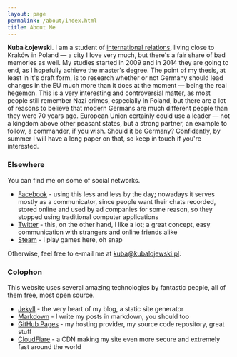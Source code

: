 ```yaml
---
layout: page
permalink: /about/index.html
title: About Me
---
```


**Kuba Łojewski**. I am a student of [international relations](http://wse.krakow.pl), living close to Kraków in Poland — a city I love very much, but there's a fair share of bad memories as well. My studies started in 2009 and in 2014 they are going to end, as I hopefully achieve the master's degree. The point of my thesis, at least in it's draft form, is to research whether or not Germany should lead changes in the EU much more than it does at the moment — being the real hegemon. This is a very interesting and controversial matter, as most people still remember Nazi crimes, especially in Poland, but there are a lot of reasons to believe that modern Germans are much different people than they were 70 years ago. European Union certainly could use a leader — not a kingdom above other peasant states, but a strong partner, an example to follow, a commander, if you wish. Should it be Germany? Confidently, by summer I will have a long paper on that, so keep in touch if you're interested.

### Elsewhere

You can find me on some of social networks.

* [Facebook](https://www.facebook.com/jakub.lojewski) - using this less and less by the day; nowadays it serves mostly as a communicator, since people want their chats recorded, stored online and used by ad companies for some reason, so they stopped using traditional computer applications
* [Twitter](https://twitter.com/KubaLojewski) - this, on the other hand, I like a lot; a great concept, easy communication with strangers and online friends alike
* [Steam](http://steamcommunity.com/id/dubus) - I play games here, oh snap

Otherwise, feel free to e-mail me at [kuba@kubalojewski.pl](mailto:kuba@kubalojewski.pl).

### Colophon

This website uses several amazing technologies by fantastic people, all of them free, most open source.

* [Jekyll](http://jekyllrb.com/) - the very heart of my blog, a static site generator
* [Markdown](http://daringfireball.net/projects/markdown/) - I write my posts in markdown, you should too
* [GitHub Pages](http://pages.github.com/) - my hosting provider, my source code repository, great stuff
* [CloudFlare](https://www.cloudflare.com) - a CDN making my site even more secure and extremely fast around the world